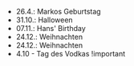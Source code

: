 - 26.4.: Markos Geburtstag
- 31.10.: Halloween
- 07.11.: Hans' Birthday
- 24.12.: Weihnachten
- 24.12.: Weihnachten
- 4.10 - Tag des Vodkas !important

